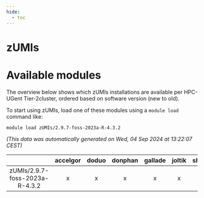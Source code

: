 ```yaml
---
hide:
  - toc
---
```


zUMIs
=====

# Available modules


The overview below shows which zUMIs installations are available per HPC-UGent Tier-2cluster, ordered based on software version (new to old).

To start using zUMIs, load one of these modules using a `module load` command like:

```shell
module load zUMIs/2.9.7-foss-2023a-R-4.3.2
```

*(This data was automatically generated on Wed, 04 Sep 2024 at 13:22:07 CEST)*  

| |accelgor|doduo|donphan|gallade|joltik|shinx|skitty|
| :---: | :---: | :---: | :---: | :---: | :---: | :---: | :---: |
|zUMIs/2.9.7-foss-2023a-R-4.3.2|x|x|x|x|x|-|x|
